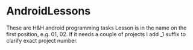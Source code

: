 # AndroidLessons

These are H&H android programming tasks
Lesson is in the name on the first position, e.g. 01, 02.
If it needs a couple of projects I add _1 suffix to clarify exact project number.
